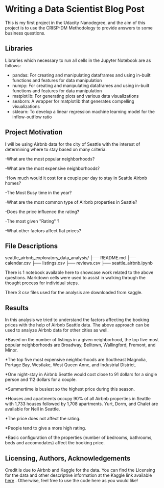 # Writing a Data Scientist Blog Post
This is my first project in the Udacity Nanodegree, and the aim of this project is to use the CRISP-DM Methodology to provide answers to some business questions.

## Libraries
Libraries which necessary to run all cells in the Jupyter Notebook are as follows:

- pandas:  For creating and manipulating dataframes and using in-built functions and features for data manipulation
- numpy:   For creating and manipulating dataframes and using in-built functions and features for data manipulation
- matplotlib: For generating plots and various data visualizations
- seaborn: A wrapper for matplotlib that generates compelling visualizations
- sklearn:  To develop a linear regression machine learning model for the inflow-outflow ratio

## Project Motivation
I will be using Airbnb data for the city of Seattle with the interest of determining where to stay based on many criteria:

-What are the most popular neighborhoods?

-What are the most expensive neighborhoods?

-How much would it cost for a couple per day to stay in Seattle Airbnb homes?

-The Most Busy time in the year?

-What are the most common type of Airbnb properties in Seattle?

-Does the price influence the rating?

-The most given "Rating" ?

-What other factors affect flat prices?

## File Descriptions
seattle_airbnb_exploratory_data_analysis/
├── README.md
├── calendar.csv
├── listings.csv
├── reviews.csv
├── seattle_airbnb.ipynb

There is 1 notebook available here to showcase work related to the above questions. Markdown cells were used to assist in walking through the thought process for individual steps.

There 3 csv files used for the analysis are downloaded from kaggle.

## Results

In this analysis we tried to understand the factors affecting the booking prices with the help of Airbnb Seattle data. The above approach can be used to analyze Airbnb data for other cities as well.

*Based on the number of listings in a given neighborhood, the top five most popular neighborhoods are Broadway, Belltown, Wallingford, Fremont, and Minor.

*The top five most expensive neighborhoods are Southeast Magnolia, Portage Bay, Westlake, West Queen Anne, and Industrial District.

*One night-stay in Airbnb Seattle would cost close to 91 dollars for a single person and 112 dollars for a couple.

*Summertime is busiest so the highest price during this season.

*Houses and apartments occupy 90% of all Airbnb properties in Seattle with 1,733 houses followed by 1,708 apartments. Yurt, Dorm, and Chalet are available for Nell in Seattle.

*The price does not affect the rating.

*People tend to give a more high rating.

*Basic configuration of the properties (number of bedrooms, bathrooms, beds and accomodates) affect the booking price.

## Licensing, Authors, Acknowledgements

Credit is due to Airbnb and Kaggle for the data. You can find the Licensing for the data and other descriptive information at the Kaggle link available [here](https://www.kaggle.com/datasets/airbnb/seattle) . Otherwise, feel free to use the code here as you would like!




